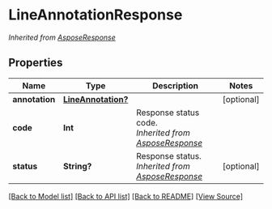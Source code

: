 # LineAnnotationResponse


*Inherited from [AsposeResponse](AsposeResponse.md)*
## Properties
Name | Type | Description | Notes
------------ | ------------- | ------------- | -------------
**annotation** | [**LineAnnotation?**](LineAnnotation.md) |  | [optional]
**code** | **Int** | Response status code.<br />*Inherited from [AsposeResponse](AsposeResponse.md)* | 
**status** | **String?** | Response status.<br />*Inherited from [AsposeResponse](AsposeResponse.md)* | [optional]

[[Back to Model list]](../README.md#documentation-for-models) [[Back to API list]](../README.md#documentation-for-api-endpoints) [[Back to README]](../README.md) [[View Source]](../src/models/LineAnnotationResponse.ts)


